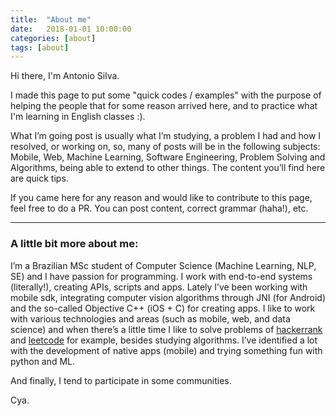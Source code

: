 ```yaml
---
title:  "About me"
date:   2018-01-01 10:00:00
categories: [about]
tags: [about]
---
```


Hi there, I'm Antonio Silva.

I made this page to put some "quick codes / examples" with the purpose of helping the people that for some reason arrived here, and to practice what I'm learning in English classes :). 

What I’m going post is usually what I’m studying, a problem I had and how I resolved, or working on, so, many of posts will be in the following subjects: Mobile, Web, Machine Learning, Software Engineering, Problem Solving and Algorithms, being able to extend to other things. The content you’ll find here are quick tips.

If you came here for any reason and would like to contribute to this page, feel free to do a PR. You can post content, correct grammar (haha!), etc.

---

### A little bit more about me:

I’m a Brazilian MSc student of Computer Science (Machine Learning, NLP, SE) and I have passion for programming. I work with end-to-end systems (literally!), creating APIs, scripts and apps. Lately I’ve been working with mobile sdk, integrating computer vision algorithms through JNI (for Android) and the so-called Objective C++ (iOS + C) for creating apps. I like to work with various technologies and areas (such as mobile, web, and data science) and when there’s a little time I like to solve problems of [hackerrank](https://www.hackerrank.com) and [leetcode](https://leetcode.com) for example, besides studying algorithms. I’ve identified a lot with the development of native apps (mobile) and trying something fun with python and ML.

And finally, I tend to participate in some communities.

Cya.
